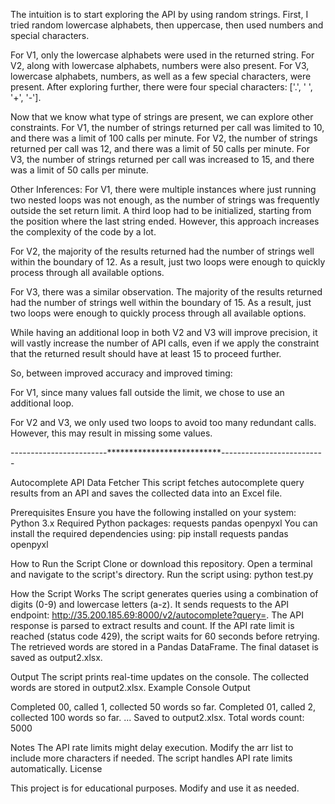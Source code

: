 
The intuition is to start exploring the API by using random strings. First, I tried random lowercase alphabets, then uppercase, then used numbers and special characters.

For V1, only the lowercase alphabets were used in the returned string.
For V2, along with lowercase alphabets, numbers were also present.
For V3, lowercase alphabets, numbers, as well as a few special characters, were present. After exploring further, there were four special characters: ['.', ' ', '+', '-'].

Now that we know what type of strings are present, we can explore other constraints.
For V1, the number of strings returned per call was limited to 10, and there was a limit of 100 calls per minute.
For V2, the number of strings returned per call was 12, and there was a limit of 50 calls per minute.
For V3, the number of strings returned per call was increased to 15, and there was a limit of 50 calls per minute.

Other Inferences:
For V1, there were multiple instances where just running two nested loops was not enough, as the number of strings was frequently outside the set return limit. A third loop had to be initialized, starting from the position where the last string ended. However, this approach increases the complexity of the code by a lot.

For V2, the majority of the results returned had the number of strings well within the boundary of 12. As a result, just two loops were enough to quickly process through all available options.

For V3, there was a similar observation. The majority of the results returned had the number of strings well within the boundary of 15. As a result, just two loops were enough to quickly process through all available options.

While having an additional loop in both V2 and V3 will improve precision, it will vastly increase the number of API calls, even if we apply the constraint that the returned result should have at least 15 to proceed further.

So, between improved accuracy and improved timing:

For V1, since many values fall outside the limit, we chose to use an additional loop.

For V2 and V3, we only used two loops to avoid too many redundant calls. However, this may result in missing some values.


------------------------**************************--------------------------


Autocomplete API Data Fetcher
This script fetches autocomplete query results from an API and saves the collected data into an Excel file.

Prerequisites
Ensure you have the following installed on your system:
Python 3.x
Required Python packages:
requests
pandas
openpyxl
You can install the required dependencies using:
pip install requests pandas openpyxl

How to Run the Script
Clone or download this repository.
Open a terminal and navigate to the script's directory.
Run the script using:
python test.py

How the Script Works
The script generates queries using a combination of digits (0-9) and lowercase letters (a-z).
It sends requests to the API endpoint: http://35.200.185.69:8000/v2/autocomplete?query=<query>.
The API response is parsed to extract results and count.
If the API rate limit is reached (status code 429), the script waits for 60 seconds before retrying.
The retrieved words are stored in a Pandas DataFrame.
The final dataset is saved as output2.xlsx.

Output
The script prints real-time updates on the console.
The collected words are stored in output2.xlsx.
Example Console Output

Completed 00, called 1, collected 50 words so far.
Completed 01, called 2, collected 100 words so far.
...
Saved to output2.xlsx. Total words count: 5000

Notes
The API rate limits might delay execution.
Modify the arr list to include more characters if needed.
The script handles API rate limits automatically.
License

This project is for educational purposes. Modify and use it as needed.
